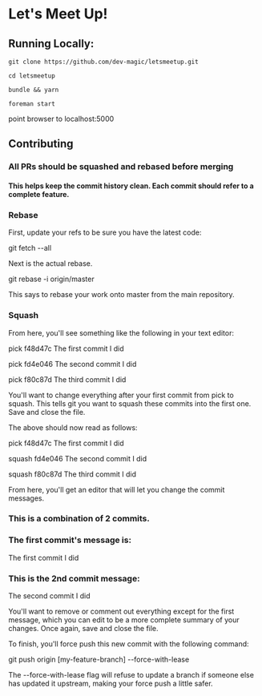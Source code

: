 # Let's Meet Up!

## Running Locally:

`git clone https://github.com/dev-magic/letsmeetup.git`

`cd letsmeetup`

`bundle && yarn`

`foreman start`

point browser to localhost:5000


## Contributing

### All PRs should be squashed and rebased before merging
#### This helps keep the commit history clean. Each commit should refer to a complete feature.

### Rebase

First, update your refs to be sure you have the latest code:

 git fetch --all

Next is the actual rebase.

git rebase -i origin/master

This says to rebase your work onto master from the main repository.

### Squash

From here, you'll see something like the following in your text editor:

pick f48d47c The first commit I did

pick fd4e046 The second commit I did

pick f80c87d The third commit I did

You'll want to change everything after your first commit from pick to squash. This tells git you want to squash these commits into the first one. Save and close the file.

The above should now read as follows:

pick f48d47c The first commit I did

squash fd4e046 The second commit I did

squash f80c87d The third commit I did

From here, you'll get an editor that will let you change the commit messages.

### This is a combination of 2 commits.
### The first commit's message is:
The first commit I did

### This is the 2nd commit message:

The second commit I did

You'll want to remove or comment out everything except for the first message, which you can edit to be a more complete summary of your changes. Once again, save and close the file.

To finish, you'll force push this new commit with the following command:

git push origin [my-feature-branch] --force-with-lease

The --force-with-lease flag will refuse to update a branch if someone else has updated it upstream, making your force push a little safer.
